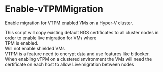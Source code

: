 # Enable-vTPMMigration
Enable migration for VTPM enabled VMs on a Hyper-V cluster.


 This script will copy existing default HGS certificates to all cluster nodes in order to enable live migration for VMs where       
 TPM is enabled.                                                                                                                   
 Will not enable shielded VMs                                                                                                       
 VTPM is a feature need to encrypt data and use features like bitlocker.                                                            
 When enabling vTPM on a clustered environment the VMs will need the certificate on each host to allow Live migration between nodes 
                                                                                                                                    

